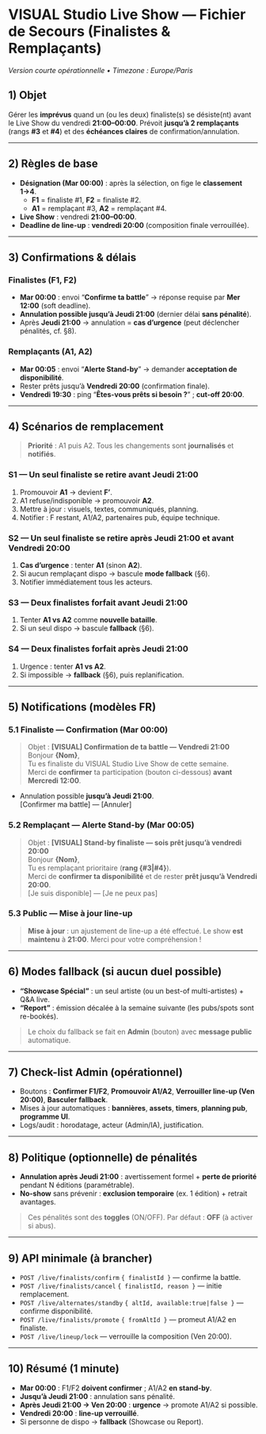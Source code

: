 # VISUAL Studio Live Show — Fichier de Secours (Finalistes & Remplaçants)
_Version courte opérationnelle • Timezone : Europe/Paris_

## 1) Objet
Gérer les **imprévus** quand un (ou les deux) finaliste(s) se désiste(nt) avant le Live Show du vendredi **21:00–00:00**. Prévoit **jusqu’à 2 remplaçants** (rangs **#3** et **#4**) et des **échéances claires** de confirmation/annulation.

---

## 2) Règles de base
- **Désignation (Mar 00:00)** : après la sélection, on fige le **classement 1→4**.  
  - **F1** = finaliste #1, **F2** = finaliste #2.  
  - **A1** = remplaçant #3, **A2** = remplaçant #4.
- **Live Show** : vendredi **21:00–00:00**.  
- **Deadline de line-up** : **vendredi 20:00** (composition finale verrouillée).

---

## 3) Confirmations & délais
### Finalistes (F1, F2)
- **Mar 00:00** : envoi “**Confirme ta battle**” → réponse requise par **Mer 12:00** (soft deadline).
- **Annulation possible jusqu’à Jeudi 21:00** (dernier délai **sans pénalité**).  
- Après **Jeudi 21:00** → annulation = **cas d’urgence** (peut déclencher pénalités, cf. §8).

### Remplaçants (A1, A2)
- **Mar 00:05** : envoi “**Alerte Stand-by**” → demander **acceptation de disponibilité**.  
- Rester prêts jusqu’à **Vendredi 20:00** (confirmation finale).  
- **Vendredi 19:30** : ping “**Êtes-vous prêts si besoin ?**” ; **cut-off 20:00**.

---

## 4) Scénarios de remplacement
> **Priorité** : A1 puis A2. Tous les changements sont **journalisés** et **notifiés**.

### S1 — Un seul finaliste se retire **avant Jeudi 21:00**
1. Promouvoir **A1** → devient **F’**.  
2. A1 refuse/indisponible → promouvoir **A2**.  
3. Mettre à jour : visuels, textes, communiqués, planning.  
4. Notifier : F restant, A1/A2, partenaires pub, équipe technique.

### S2 — Un seul finaliste se retire **après Jeudi 21:00** et **avant Vendredi 20:00**
1. **Cas d’urgence** : tenter **A1** (sinon **A2**).  
2. Si aucun remplaçant dispo → bascule **mode fallback** (§6).  
3. Notifier immédiatement tous les acteurs.

### S3 — **Deux** finalistes forfait **avant Jeudi 21:00**
1. Tenter **A1 vs A2** comme **nouvelle bataille**.  
2. Si un seul dispo → bascule **fallback** (§6).

### S4 — **Deux** finalistes forfait **après Jeudi 21:00**
1. Urgence : tenter **A1 vs A2**.  
2. Si impossible → **fallback** (§6), puis replanification.

---

## 5) Notifications (modèles FR)
### 5.1 Finaliste — Confirmation (Mar 00:00)
> Objet : **[VISUAL] Confirmation de ta battle — Vendredi 21:00**  
Bonjour **{Nom}**,  
Tu es finaliste du VISUAL Studio Live Show de cette semaine.  
Merci de **confirmer** ta participation (bouton ci-dessous) **avant Mercredi 12:00**.  
- Annulation possible **jusqu’à Jeudi 21:00**.  
[Confirmer ma battle] — [Annuler]

### 5.2 Remplaçant — Alerte Stand-by (Mar 00:05)
> Objet : **[VISUAL] Stand-by finaliste — sois prêt jusqu’à vendredi 20:00**  
Bonjour **{Nom}**,  
Tu es remplaçant prioritaire (**rang {#3|#4}**).  
Merci de **confirmer ta disponibilité** et de rester **prêt jusqu’à Vendredi 20:00**.  
[Je suis disponible] — [Je ne peux pas]

### 5.3 Public — Mise à jour line-up
> **Mise à jour** : un ajustement de line-up a été effectué. Le show **est maintenu** à **21:00**. Merci pour votre compréhension !

---

## 6) Modes fallback (si aucun duel possible)
- **“Showcase Spécial”** : un seul artiste (ou un best-of multi-artistes) + Q&A live.  
- **“Report”** : émission décalée à la semaine suivante (les pubs/spots sont re-bookés).  
> Le choix du fallback se fait en **Admin** (bouton) avec **message public** automatique.

---

## 7) Check-list Admin (opérationnel)
- Boutons : **Confirmer F1/F2**, **Promouvoir A1/A2**, **Verrouiller line-up (Ven 20:00)**, **Basculer fallback**.  
- Mises à jour automatiques : **bannières**, **assets**, **timers**, **planning pub**, **programme UI**.  
- Logs/audit : horodatage, acteur (Admin/IA), justification.

---

## 8) Politique (optionnelle) de pénalités
- **Annulation après Jeudi 21:00** : avertissement formel + **perte de priorité** pendant N éditions (paramétrable).  
- **No-show** sans prévenir : **exclusion temporaire** (ex. 1 édition) + retrait avantages.

> Ces pénalités sont des **toggles** (ON/OFF). Par défaut : **OFF** (à activer si abus).

---

## 9) API minimale (à brancher)
- `POST /live/finalists/confirm` `{ finalistId }` — confirme la battle.  
- `POST /live/finalists/cancel` `{ finalistId, reason }` — initie remplacement.  
- `POST /live/alternates/standby` `{ altId, available:true|false }` — confirme disponibilité.  
- `POST /live/finalists/promote` `{ fromAltId }` — promeut A1/A2 en finaliste.  
- `POST /live/lineup/lock` — verrouille la composition (Ven 20:00).

---

## 10) Résumé (1 minute)
- **Mar 00:00** : F1/F2 **doivent confirmer** ; A1/A2 **en stand-by**.  
- **Jusqu’à Jeudi 21:00** : annulation sans pénalité.  
- **Après Jeudi 21:00 → Ven 20:00** : **urgence** → promote A1/A2 si possible.  
- **Vendredi 20:00** : **line-up verrouillé**.  
- Si personne de dispo → **fallback** (Showcase ou Report).
